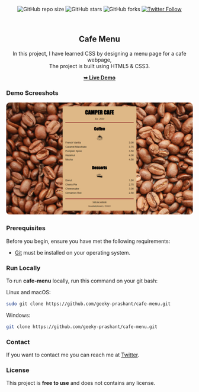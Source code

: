 <div align="center">
  
  ![GitHub repo size](https://img.shields.io/github/repo-size/geeky-prashant/cafe-menu)
  ![GitHub stars](https://img.shields.io/github/stars/geeky-prashant/cafe-menu?style=social)
  ![GitHub forks](https://img.shields.io/github/forks/geeky-prashant/cafe-menu?style=social)
  [![Twitter Follow](https://img.shields.io/twitter/follow/geekyprashant?style=social)](https://twitter.com/intent/follow?screen_name=geekyprashant)
 
  <br />

  <h2 align="center">Cafe Menu</h2>

  In this project, I have learned CSS by designing a menu page for a cafe webpage, <br />The project is built using HTML5 & CSS3.

  <a href="https://geeky-prashant.github.io/cafe-menu/"><strong>➥ Live Demo</strong></a>

</div>

### Demo Screeshots

![Cafe Menu Desktop Demo](./readme-images/CafeMenu.png "Desktop Demo")

### Prerequisites

Before you begin, ensure you have met the following requirements:

* [Git](https://git-scm.com/downloads "Download Git") must be installed on your operating system.

### Run Locally

To run **cafe-menu** locally, run this command on your git bash:

Linux and macOS:

```bash
sudo git clone https://github.com/geeky-prashant/cafe-menu.git
```

Windows:

```bash
git clone https://github.com/geeky-prashant/cafe-menu.git
```

### Contact

If you want to contact me you can reach me at [Twitter](https://www.twitter.com/geekyprashant).

### License

This project is **free to use** and does not contains any license.
